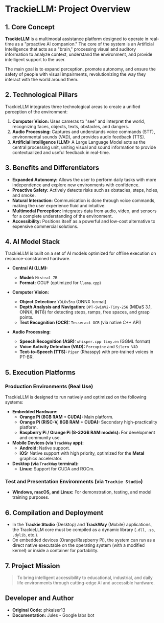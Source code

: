 <!--
This documentation was written by Jules - Google labs bot.
Original code by phkaiser13.
-->

# TrackieLLM: Project Overview

## 1. Core Concept

**TrackieLLM** is a multimodal assistance platform designed to operate in real-time as a "proactive AI companion." The core of the system is an Artificial Intelligence that acts as a "brain," processing visual and auditory information to analyze context, understand the environment, and provide intelligent support to the user.

The main goal is to expand perception, promote autonomy, and ensure the safety of people with visual impairments, revolutionizing the way they interact with the world around them.

## 2. Technological Pillars

TrackieLLM integrates three technological areas to create a unified perception of the environment:

1.  **Computer Vision:** Uses cameras to "see" and interpret the world, recognizing faces, objects, texts, obstacles, and dangers.
2.  **Audio Processing:** Captures and understands voice commands (STT), environmental sounds (VAD), and provides audio feedback (TTS).
3.  **Artificial Intelligence (LLM):** A Large Language Model acts as the central processing unit, uniting visual and sound information to provide contextualized and useful feedback in real-time.

## 3. Benefits and Differentiators

*   **Expanded Autonomy:** Allows the user to perform daily tasks with more independence and explore new environments with confidence.
*   **Proactive Safety:** Actively detects risks such as obstacles, steps, holes, and smoke.
*   **Natural Interaction:** Communication is done through voice commands, making the user experience fluid and intuitive.
*   **Multimodal Perception:** Integrates data from audio, video, and sensors for a complete understanding of the environment.
*   **Accessibility:** Positions itself as a powerful and low-cost alternative to expensive commercial solutions.

## 4. AI Model Stack

TrackieLLM is built on a set of AI models optimized for offline execution on resource-constrained hardware.

*   **Central AI (LLM):**
    *   **Model:** `Mistral-7B`
    *   **Format:** GGUF (optimized for `llama.cpp`)

*   **Computer Vision:**
    *   **Object Detection:** `YOLOv5nu` (ONNX format)
    *   **Depth Analysis and Navigation:** `DPT-SwinV2-Tiny-256` (MiDaS 3.1, ONNX, INT8) for detecting steps, ramps, free spaces, and grasp points.
    *   **Text Recognition (OCR):** `Tesseract OCR` (via native C++ API)

*   **Audio Processing:**
    *   **Speech Recognition (ASR):** `whisper.cpp tiny.en` (GGML format)
    *   **Voice Activity Detection (VAD):** `Porcupine` and `Silero VAD`
    *   **Text-to-Speech (TTS):** `Piper` (Rhasspy) with pre-trained voices in PT-BR.

## 5. Execution Platforms

### Production Environments (Real Use)

TrackieLLM is designed to run natively and optimized on the following systems:

*   **Embedded Hardware:**
    *   **Orange Pi (8GB RAM + CUDA):** Main platform.
    *   **Orange Pi (RISC-V, 8GB RAM + CUDA):** Secondary high-practicality platform.
    *   **Raspberry Pi / Orange Pi (8-32GB RAM models):** For development and community use.
*   **Mobile Devices (via `TrackWay` app):**
    *   **Android:** Native support.
    *   **iOS:** Native support with high priority, optimized for the **Metal** graphics accelerator.
*   **Desktop (via `TrackWay` terminal):**
    *   **Linux:** Support for CUDA and ROCm.

### Test and Presentation Environments (via `Trackie Studio`)

*   **Windows, macOS, and Linux:** For demonstration, testing, and model training purposes.

## 6. Compilation and Deployment

*   In the **Trackie Studio** (Desktop) and **TrackWay** (Mobile) applications, the TrackieLLM core must be compiled as a dynamic library (`.dll`, `.so`, `.dylib`, etc.).
*   On embedded devices (Orange/Raspberry Pi), the system can run as a direct native executable on the operating system (with a modified kernel) or inside a container for portability.

## 7. Project Mission

> To bring intelligent accessibility to educational, industrial, and daily life environments through cutting-edge AI and accessible hardware.

## Developer and Author

*   **Original Code:** phkaiser13
*   **Documentation:** Jules - Google labs bot
